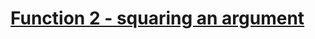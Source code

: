 # [Function 2 - squaring an argument](https://www.codewars.com/kata/function-2-squaring-an-argument/)

